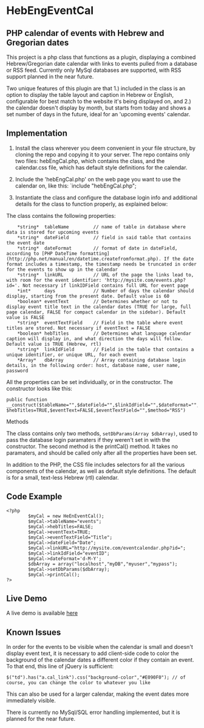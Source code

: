 HebEngEventCal
==============

PHP calendar of events with Hebrew and Gregorian dates
------------------------------------------------------

This project is a php class that functions as a plugin, displaying a combined Hebrew/Gregorian date calendar with links to events pulled from a database or RSS feed. Currently only MySql databases are supported, with RSS support planned in the near future.

Two unique features of this plugin are that 1.) included in the class is an option to display the table layout and caption in Hebrew or English, configurable for best match to the website it's being displayed on, and 2.) the calendar doesn't display by month, but starts from today and shows a set number of days in the future, ideal for an 'upcoming events' calendar.

Implementation
--------------

1. Install the class wherever you deem convenient in your file structure, by cloning the repo and copying it to your server.  The repo contains only two files: hebEngCal.php, which contains the class, and the calendar.css file, which has default style definitions for the calendar.

2. Include the 'hebEngCal.php' on the web page you want to use the calendar on, like this: `include "hebEngCal.php";

3. Instantiate the class and configure the database login info and additional details for the class to function properly, as explained below:

The class contains the following properties:

		*string*  tableName			// name of table in database where data is stored for upcoming events 
		*string*  dateField			// field in said table that contains the event date
		*string*  dateFormat		// format of date in dateField, according to [PHP DateTime formatting](http://php.net/manual/en/datetime.createfromformat.php). If the date format includes a timestamp, the timestamp needs be truncated in order for the events to show up in the calendar
		*string*  linkURL			// URL of the page the links lead to, with room for the event identifier: 'http://mysite.com/events.php?id='. Not necessary if linkIDField contains full URL for event page
		*int* 	  days				// Number of days the calendar should display, starting from the present date. Default value is 60
		*boolean* eventText			// Determines whether or not to display event title text in the calendar dates (TRUE for large, full page calendar, FALSE for compact calendar in the sidebar). Default value is FALSE
		*string*  eventTextField	// Field in the table where event titles are stored. Not necessary if eventText = FALSE
		*boolean* hebTitles			// Determines what language calendar caption will display in, and what direction the days will follow. Default value is TRUE (Hebrew, rtl)
		*string*  linkIdField		// Field in the table that contains a unique identifier, or unique URL, for each event
		*Array*	  dbArray			// Array containing database login details, in the following order: host, database name, user name, password
		
All the properties can be set individually, or in the constructor. The constructor looks like this:

	public function __construct($tableName="",$dateField="",$linkIdField="",$dateFormat="",$linkURL="",$dbArray=Array(),$days=60, $hebTitles=TRUE,$eventText=FALSE,$eventTextField="",$method="RSS")

Methods

The class contains only two methods, `setDbParams(Array $dbArray)`, used to pass the database login paramaters if they weren't set in with the constructor.
The second method is the printCal() method. It takes no paramaters, and should be called only after all the properties have been set.

In addition to the PHP, the CSS file includes selectors for all the various components of the calendar, as well as default style definitions.  The default is for a small, text-less Hebrew (rtl) calendar.

Code Example
------------

	<?php
			$myCal = new HeEnEventCal();
			$myCal->tableName="events";
			$myCal->hebTitles=FALSE;
			$myCal->eventText=TRUE;
			$myCal->eventTextField="Title";
			$myCal->dateField="Date";
			$myCal->linkURL="http://mysite.com/eventcalendar.php?id=";
			$myCal->linkIdField="eventID";
			$myCal->dateFormat='d-M-Y';
			$dbArray = array("localhost","myDB","myuser","mypass");
			$myCal->setDbParams($dbArray);
			$myCal->printCal();
	?>
	
Live Demo
---------
A live demo is available [here](http://jegesh.github.io/hebEngCal/index.php)

Known Issues
------------

In order for the events to be visible when the calendar is small and doesn't display event text, it is necessary to add client-side code to color the background of the calendar dates a different color if they contain an event. To that end, this line of jQuery is sufficient:

	$("td").has("a.cal_link").css("background-color","#E090F0"); // of course, you can change the color to whatever you like
	
This can also be used for a larger calendar, making the event dates more immediately visible.


There is currently no MySql/SQL error handling implemented, but it is planned for the near future.
